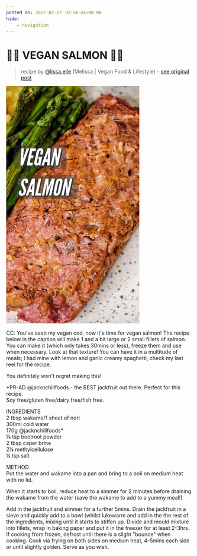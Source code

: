 ```yaml
---
posted on: 2022-02-17 18:54:44+00:00
hide:
    - navigation
---
```


# 🍣🌿 VEGAN SALMON 🌿🍣  

> recipe by [@lissa.elle](https://www.instagram.com/lissa.elle/) 
(Melissa | Vegan Food & Lifestyle) - [see original post](https://instagram.com/p/CaFtPehK2_i)

![](../img/lissa.elle_17-02-2022_1802.png)

  
CC: You've seen my vegan cod, now it's time for vegan salmon! The recipe below in the caption will make 1 and a bit large or 2 small fillets of salmon. You can make it (which only takes 30mins or less), freeze them and use when necessary. Look at that texture! You can have it in a multitude of meals; I had mine with lemon and garlic creamy spaghetti, check my last reel for the recipe.  
  
You definitely won't regret making this!  
  
*PR-AD @jacknchillfoods - the BEST jackfruit out there. Perfect for this recipe.  
Soy free/gluten free/dairy free/fish free.  
  
INGREDIENTS  
2 tbsp wakame/1 sheet of nori  
300ml cold water  
170g @jacknchillfoods*  
⅛ tsp beetroot powder   
2 tbsp caper brine  
2¼ methylcellulose  
¼ tsp salt   
  
METHOD  
Put the water and wakame into a pan and bring to a boil on medium heat with no lid.   
  
When it starts to boil, reduce heat to a simmer for 2 minutes before draining the wakame from the water (save the wakame to add to a yummy meal!)   
  
Add in the jackfruit and simmer for a further 5mins. Drain the jackfruit in a sieve and quickly add to a bowl (whilst lukewarm and add in the the rest of the ingredients, mixing until it starts to stiffen up. Divide and mould mixture into fillets, wrap in baking paper and put it in the freezer for at least 2-3hrs. If cooking from frozen, defrost until there is a slight "bounce" when cooking. Cook via frying on both sides on medium heat, 4-5mins each side or until slightly golden. Serve as you wish.   